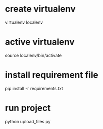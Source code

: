 


# create virtualenv 
virtualenv localenv

# active virtualenv

source localenv/bin/activate

# install requirement file

pip install -r requirements.txt

# run project
python upload_files.py










